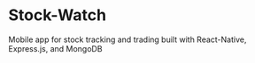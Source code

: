 # Stock-Watch
Mobile app for stock tracking and trading built with React-Native, Express.js, and MongoDB
